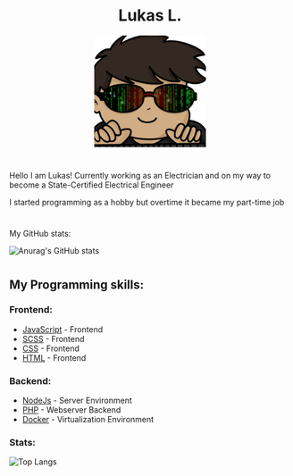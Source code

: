 <h1 align="center"> Lukas L. </h1>
<p align="center">
  <a href="" rel="noopener">
 <img width=200px height=200px src="./images/Hacker_Luki.png" alt="Project logo"></a>
</p>

<h1></h1>

<p> Hello I am Lukas! Currently working as an Electrician and on my way to become a State-Certified Electrical Engineer </p>
<p>I started programming as a hobby but overtime it became my part-time job</p>

<h1></h1>
<p> My GitHub stats: </p>

![Anurag's GitHub stats](https://github-readme-stats.vercel.app/api?username=LukasL28&count_private=true&theme=radical)
<h1></h1>
<h2>My Programming skills:</h2>

<h3> Frontend: </h3>

- [JavaScript](https://en.wikipedia.org/wiki/JavaScript) - Frontend
- [SCSS](https://sass-lang.com/) - Frontend
- [CSS](https://en.wikipedia.org/wiki/CSS) - Frontend
- [HTML](https://en.wikipedia.org/wiki/HTML) - Frontend

<h3> Backend: </h3>

- [NodeJs](https://nodejs.org/en/) - Server Environment
- [PHP](https://www.php.net/) - Webserver Backend
- [Docker](https://www.docker.com/) - Virtualization Environment

<h3> Stats: </h3>

![Top Langs](https://github-readme-stats.vercel.app/api/top-langs/?username=LukasL28&layout=compact)
